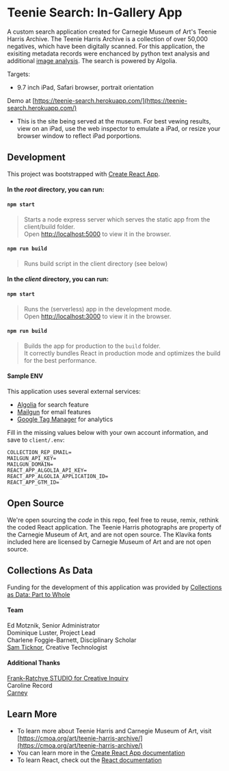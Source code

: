 # Teenie Search: In-Gallery App

A custom search application created for Carnegie Museum of Art's Teenie Harris Archive. The Teenie Harris Archive is a collection of over 50,000 negatives, which have been digitally scanned. For this application, the exisiting metadata records were enchanced by python text analysis and additional [image analysis](https://github.com/CreativeInquiry/TeenieHarrisProject). The search is powered by Algolia.

Targets:   
- 9.7 inch iPad, Safari browser, portrait orientation

Demo at [https://teenie-search.herokuapp.com/](https://teenie-search.herokuapp.com/)
- This is the site being served at the museum. For best vewing results, view on an iPad, use the web inspector to emulate a iPad, or resize your browser window to reflect iPad porportions. 

## Development
This project was bootstrapped with [Create React App](https://github.com/facebook/create-react-app).

#### In the *root* directory, you can run:

#### `npm start`
> Starts a node express server which serves the static app from the client/build folder.<br />
> Open [http://localhost:5000](http://localhost:5000) to view it in the browser.

#### `npm run build`
> Runs build script in the client directory (see below) 

#### In the *client* directory, you can run:

#### `npm start`
> Runs the (serverless) app in the development mode.<br />
> Open [http://localhost:3000](http://localhost:3000) to view it in the browser.

#### `npm run build`
> Builds the app for production to the `build` folder.<br />
> It correctly bundles React in production mode and optimizes the build for the best performance.

#### Sample ENV
This application uses several external services:
* [Algolia](https://www.algolia.com/) for search feature
* [Mailgun](https://www.mailgun.com/) for email features
* [Google Tag Manager](https://marketingplatform.google.com/about/tag-manager/) for analytics

Fill in the missing values below with your own account information, and save to `client/.env`:
```
COLLECTION_REP_EMAIL=
MAILGUN_API_KEY=
MAILGUN_DOMAIN=
REACT_APP_ALGOLIA_API_KEY=
REACT_APP_ALGOLIA_APPLICATION_ID=
REACT_APP_GTM_ID=
```

## Open Source

We're open sourcing the *code* in this repo, feel free to reuse, remix, rethink the coded React application. The Teenie Harris photographs are property of the Carnegie Museum of Art, and are not open source. The Klavika fonts included here are licensed by Carnegie Museum of Art and are not open source.

## Collections As Data

Funding for the development of this application was provided by [Collections as Data: Part to Whole](https://collectionsasdata.github.io/part2whole/)

#### Team
Ed Motznik, Senior Administrator <br/>
Dominique Luster, Project Lead <br/>
Charlene Foggie-Barnett, Disciplinary Scholar <br/>
[Sam Ticknor](https://samt.work), Creative Technologist <br/>

#### Additional Thanks 
[Frank-Ratchye STUDIO for Creative Inquiry](https://github.com/CreativeInquiry) <br/>
Caroline Record <br/>
[Carney](https://carney.co/) <br />


## Learn More
* To learn more about Teenie Harris and Carnegie Museum of Art, visit [https://cmoa.org/art/teenie-harris-archive/](https://cmoa.org/art/teenie-harris-archive/)
* You can learn more in the [Create React App documentation](https://facebook.github.io/create-react-app/docs/getting-started)
* To learn React, check out the [React documentation](https://reactjs.org/)

